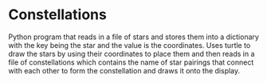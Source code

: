 # Constellations

Python program that reads in a file of stars and stores them into a dictionary with the key being the star and the value is the coordinates. Uses turtle to draw the stars by using their coordinates to place them and then reads in a file of constellations which contains the name of star pairings that connect with each other to form the constellation and draws it onto the display.
